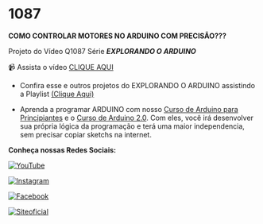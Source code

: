 # 1087
**COMO CONTROLAR MOTORES NO ARDUINO COM PRECISÃO???**

Projeto do Vídeo Q1087 Série **_EXPLORANDO O ARDUINO_**

:video_camera: Assista o vídeo [CLIQUE AQUI](https://youtu.be/rOVDgxI7G0U)


- Confira esse e outros projetos do EXPLORANDO O ARDUINO assistindo a Playlist [(Clique Aqui)](https://www.youtube.com/playlist?list=PL7CjOZ3q8fMeek1xvabBmkl5TEw5Nhwqk)

- Aprenda a programar ARDUINO com nosso [Curso de Arduino para Principiantes](https://cursodearduino.net/principiantes/) e o [Curso de Arduino 2.0](https://cursodearduino.net/). Com eles, você irá desenvolver sua própria lógica da programação e terá uma maior independencia, sem precisar copiar sketchs na internet.



**Conheça nossas Redes Sociais:**

[![YouTube](https://img.shields.io/badge/YouTube-%23FF0000.svg?style=for-the-badge&logo=YouTube&logoColor=white)  ](https://www.youtube.com/channel/UCcGk83PAQ5aGR7IVlD_cBaw/)

[![Instagram](https://img.shields.io/badge/Instagram-%23E4405F.svg?style=for-the-badge&logo=Instagram&logoColor=white)](https://www.instagram.com/brincandocomideias/)

[![Facebook](https://img.shields.io/badge/Facebook-%231877F2.svg?style=for-the-badge&logo=Facebook&logoColor=white)](https://www.facebook.com/paginaBrincandoComIdeias/)

[![Siteoficial](https://img.shields.io/badge/🌐-SITE%20OFICIAL-brightgreen)](https://www.brincandocomideias.com/)
